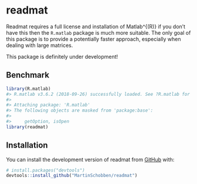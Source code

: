 
<!-- README.md is generated from README.Rmd. Please edit that file -->

# readmat

<!-- badges: start -->
<!-- badges: end -->

Readmat requires a full license and installation of Matlab^{(R)} if you
don’t have this then the `R.matlab` package is much more suitable. The
only goal of this package is to provide a potentially faster approach,
especially when dealing with large matrices.

This package is definitely under development!

## Benchmark

``` r
library(R.matlab)
#> R.matlab v3.6.2 (2018-09-26) successfully loaded. See ?R.matlab for help.
#> 
#> Attaching package: 'R.matlab'
#> The following objects are masked from 'package:base':
#> 
#>     getOption, isOpen
library(readmat)
```

## Installation

You can install the development version of readmat from
[GitHub](https://github.com/) with:

``` r
# install.packages("devtools")
devtools::install_github("MartinSchobben/readmat")
```

